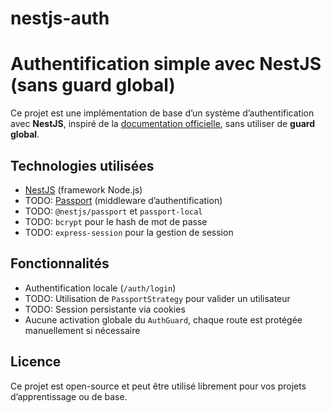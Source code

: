 # nestjs-auth

# Authentification simple avec NestJS (sans guard global)

Ce projet est une implémentation de base d’un système d’authentification avec **NestJS**, inspiré de la [documentation officielle](https://docs.nestjs.com/security/authentication#implementing-the-authentication-guard), sans utiliser de **guard global**.

## Technologies utilisées

- [NestJS](https://nestjs.com/) (framework Node.js)
- TODO: [Passport](https://www.passportjs.org/) (middleware d’authentification)
- TODO: `@nestjs/passport` et `passport-local`
- TODO: `bcrypt` pour le hash de mot de passe
- TODO: `express-session` pour la gestion de session

## Fonctionnalités

- Authentification locale (`/auth/login`)
- TODO: Utilisation de `PassportStrategy` pour valider un utilisateur
- TODO: Session persistante via cookies
- Aucune activation globale du `AuthGuard`, chaque route est protégée manuellement si nécessaire

## Licence 

Ce projet est open-source et peut être utilisé librement pour vos projets d’apprentissage ou de base.